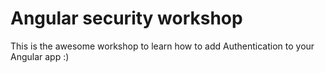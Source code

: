 # Angular security workshop

This is the awesome workshop to learn how to add Authentication to your Angular app :)